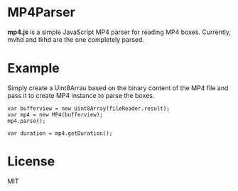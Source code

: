 MP4Parser
====

**mp4.js** is a simple JavaScript MP4 parser for reading MP4 boxes. Currently, mvhd and tkhd are the one completely parsed.
   
Example
====

Simply create a Uint8Arrau based on the binary content of the MP4 file and pass it to create MP4 instance to parse the boxes.

```
var bufferview = new Uint8Array(fileReader.result);
var mp4 = new MP4(bufferview);
mp4.parse();

var duration = mp4.getDuration();
```

License
===

MIT